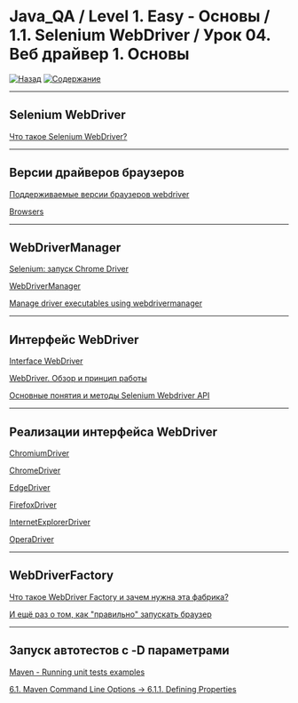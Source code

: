 # Java_QA / Level 1. Easy - Основы / 1.1. Selenium WebDriver / Урок 04. Веб драйвер 1. Основы

[![Назад](https://img.shields.io/badge/-%D0%9D%D0%B0%D0%B7%D0%B0%D0%B4-brightgreen)](3.%20Задание.md)
[![Содержание](https://img.shields.io/badge/-%D0%A1%D0%BE%D0%B4%D0%B5%D1%80%D0%B6%D0%B0%D0%BD%D0%B8%D0%B5-purple)](README.md)

***

## Selenium WebDriver

[Что такое Selenium WebDriver?](https://habr.com/ru/post/152971/)

***

## Версии драйверов браузеров

[Поддерживаемые версии браузеров webdriver](https://software-testing.ru/forum/index.php?/topic/30142-podderzhivaemye-versii-brauzerov-webdriver/)

[Browsers](https://www.selenium.dev/documentation/en/getting_started_with_webdriver/browsers/)

***

## WebDriverManager 

[Selenium: запуск Chrome Driver](http://internetka.in.ua/selenium-chrome-driver/)

[WebDriverManager](https://github.com/bonigarcia/webdrivermanager)

[Manage driver executables using webdrivermanager](https://www.seleniumeasy.com/selenium-tutorials/manage-webdriverdriver-executables-using-webdrivermanager)

***

## Интерфейс WebDriver

[Interface WebDriver](https://www.selenium.dev/selenium/docs/api/java/org/openqa/selenium/WebDriver.html)

[WebDriver. Обзор и принцип работы](https://kreisfahrer.gitbooks.io/selenium-webdriver/content/webdriver_intro/webdriver_obzor_i_printsip_raboti.html)

[Основные понятия и методы Selenium Webdriver API](https://kreisfahrer.gitbooks.io/selenium-webdriver/content/webdriver_intro/osnovnie_metodi_selenium_webdriver_api.html)

***

## Реализации интерфейса WebDriver

[ChromiumDriver](https://www.selenium.dev/selenium/docs/api/java/org/openqa/selenium/chromium/ChromiumDriver.html)

[ChromeDriver](https://www.selenium.dev/selenium/docs/api/java/org/openqa/selenium/chrome/ChromeDriver.html)

[EdgeDriver](https://www.selenium.dev/selenium/docs/api/java/org/openqa/selenium/edge/EdgeDriver.html)

[FirefoxDriver](https://www.selenium.dev/selenium/docs/api/java/org/openqa/selenium/firefox/FirefoxDriver.html)

[InternetExplorerDriver](https://www.selenium.dev/selenium/docs/api/java/org/openqa/selenium/ie/InternetExplorerDriver.html)

[OperaDriver](https://www.selenium.dev/selenium/docs/api/java/org/openqa/selenium/opera/OperaDriver.html)

***

## WebDriverFactory

[Что такое WebDriver Factory и зачем нужна эта фабрика?](https://otus.ru/nest/post/1620/)

[И ещё раз о том, как "правильно" запускать браузер](https://webdriver.ru/blog/2014-05-07-webdriverfactory/)

***

## Запуск автотестов с -D параметрами

[Maven - Running unit tests examples](https://www.logicbig.com/tutorials/build-tools/apache-maven/test-phase.html)

[6.1. Maven Command Line Options -> 6.1.1. Defining Properties](https://books.sonatype.com/mvnref-book/reference/running-sect-options.html#running-sect-define-prop)